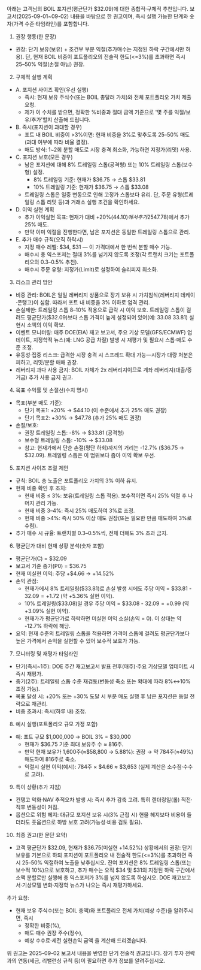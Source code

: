 아래는 고객님의 BOIL 포지션(평균단가 $32.09)에 대한 종합적·구체적 추천입니다. 보고서(2025-09-01~09-02) 내용을 바탕으로 한 권고이며, 즉시 실행 가능한 단계와 숫자(가격 수준·타임라인)를 포함합니다.

1) 권장 행동(한 문장)
- 권장: 단기 보유(보유) + 조건부 부분 익절(추가매수는 지정된 하락 구간에서만 허용). 단, 현재 BOIL 비중이 포트폴리오의 전술적 한도(<=3%)를 초과하면 즉시 25–50% 익절(손절 아님) 권장.

2) 구체적 실행 계획
- A. 포지션 사이즈 확인(우선 실행)
  - 즉시: 현재 보유 주식수(또는 BOIL 총달러 가치)와 전체 포트폴리오 가치 제출 요청.
  - 제가 이 수치를 받으면, 정확한 %비중과 절대 금액 기준으로 '몇 주를 익절/보유/추가'할지 산출해 드립니다.
- B. 즉시(포지션이 과대할 경우)
  - 포트 내 BOIL 비중이 >3%이면: 현재 비중을 3%로 맞추도록 25–50% 매도(과대 여부에 따라 비율 결정).
  - 매도 방식: 1~2회 분할 매도로 시장 충격 최소화, 가능하면 지정가(리밋) 사용.
- C. 포지션 보호(모든 경우)
  - 남은 포지션에 대해 8% 트레일링 스톱(공격형) 또는 10% 트레일링 스톱(보수형) 설정.
    - 8% 트레일링 기준: 현재가 $36.75 → 스톱 $33.81
    - 10% 트레일링 기준: 현재가 $36.75 → 스톱 $33.08
  - 트레일링 스톱은 일중 변동으로 인해 고정가 스톱보다 유리. 단, 주문 유형(트레일링 스톱 리밋 등)과 거래소 실행 조건을 확인하세요.
- D. 이익 실현 계획
  - 추가 이익실현 목표: 현재가 대비 +20%($44.10)에서 추가 25% 매도, +30%($47.78)에서 추가 25% 매도.
  - 만약 이미 익절을 진행한다면, 남은 포지션은 동일한 트레일링 스톱으로 관리.
- E. 추가 매수 규칙(오직 하락시)
  - 지정 매수 레벨: $34, $31 — 이 가격대에서 한 번씩 분할 매수 가능.
  - 매수시 총 익스포저는 절대 3%를 넘기지 않도록 조정(각 트랜치 크기는 포트폴리오의 0.3–0.5% 추천).
  - 매수시 주문 유형: 지정가(Limit)로 설정하여 슬리피지 최소화.

3) 리스크 관리 방안
- 비중 관리: BOIL은 일일 레버리지 상품으로 장기 보유 시 가치침식(레버리지 데케이·콘탱고)이 심함. 따라서 포트 내 비중을 3% 이하로 엄격 관리.
- 손실제한: 트레일링 스톱 8–10% 적용으로 급락 시 이익 보호. 트레일링 스톱이 걸려도 평균단가($32.09)보다 스톱 가격이 높게 설정되어 있어(예: $33.08~$33.81) 실현시 소액의 이익 확보.
- 이벤트 모니터링: 매주 DOE(EIA) 재고 보고서, 주요 기상 모델(GFS/ECMWF) 업데이트, 지정학적 뉴스(예: LNG 공급 차질) 발생 시 재평가 및 필요시 스톱·매도 수준 조정.
- 유동성·집중 리스크: 급격한 시장 충격 시 스프레드 확대 가능—시장가 대량 처분은 피하고, 리밋/분할 매매 권장.
- 레버리지 과다 사용 금지: BOIL 자체가 2x 레버리지이므로 계좌 레버리지(대출/증거금) 추가 사용 금지 권고.

4) 목표 수익률 및 손절선(수치 명시)
- 목표(부분 매도 기준):
  - 단기 목표1: +20% → $44.10 (이 수준에서 추가 25% 매도 권장)
  - 단기 목표2: +30% → $47.78 (추가 25% 매도 권장)
- 손절/보호:
  - 권장 트레일링 스톱: -8% → $33.81 (공격형)
  - 보수형 트레일링 스톱: -10% → $33.08
  - 참고: 현재가에서 단순 손절(평단 하회)까지의 거리는 -12.7% ($36.75 → $32.09). 트레일링 스톱은 이 범위보다 좁아 이익 확보 우선.

5) 포지션 사이즈 조절 제안
- 규칙: BOIL 총 노출은 포트폴리오 가치의 3% 이하 유지.
- 현재 비중 확인 후 조치:
  - 현재 비중 ≤ 3%: 보유(트레일링 스톱 적용). 보수적이면 즉시 25% 익절 후 나머지 관리 가능.
  - 현재 비중 3–4%: 즉시 25% 매도하여 3%로 조정.
  - 현재 비중 >4%: 즉시 50% 이상 매도 권장(또는 필요한 만큼 매도하여 3%로 수렴).
- 추가 매수 시 규율: 트랜치별 0.3–0.5%씩, 전체 더해도 3% 초과 금지.

6) 평균단가 대비 현재 상황 분석(숫자 포함)
- 평균단가(C) = $32.09
- 보고서 기준 종가(P0) = $36.75
- 현재 미실현 이익: 주당 +$4.66 → +14.52%
- 손익 관점:
  - 현재가에서 8% 트레일링($33.81)로 손실 발생 시에도 주당 이익 = $33.81 - $32.09 = +$1.72 (약 +5.36% 실현 이익).
  - 10% 트레일링($33.08)일 경우 주당 이익 = $33.08 - $32.09 = +$0.99 (약 +3.09% 실현 이익).
  - 현재가가 평균단가로 하락하면 미실현 이익 소실(손익 = 0). 이 상태는 약 -12.7% 하락에 해당.
- 요약: 현재 수준의 트레일링 스톱을 적용하면 가격이 스톱에 걸려도 평균단가보다 높은 가격에서 손익을 실현할 수 있어 보수적 보호가 가능.

7) 모니터링 및 재평가 타임라인
- 단기(즉시~1주): DOE 주간 재고보고서 발표 전후(매주)·주요 기상모델 업데이트 시 즉시 재평가.
- 중기(2주): 트레일링 스톱 수준 재검토(변동성 축소 또는 확대에 따라 8%↔10% 조정 가능).
- 목표 달성 시: +20% 또는 +30% 도달 시 부분 매도 실행 후 남은 포지션은 동일 전략으로 재관리.
- 비중 초과시: 즉시(하루 내) 조정.

8) 예시 실행(포트폴리오 규모 가정 포함)
- 예: 포트 규모 $1,000,000 → BOIL 3% = $30,000
  - 현재가 $36.75 기준 최대 보유주 수 ≈ 816주.
  - 만약 현재 보유가 1,600주(≈$58,800 → 5.88%): 권장 → 약 784주(≈49%) 매도하여 816주로 축소.
  - 익절시 실현 이익(예시): 784주 × $4.66 ≈ $3,653 (실제 계산은 소수점·수수료 고려).

9) 특이 상황(추가 지침)
- 컨탱고 악화·NAV 추적오차 발생 시: 즉시 추가 감축 고려. 특히 렌더링일(롤) 직전·직후 변동성이 커짐.
- 옵션으로 위험 헤지: 대규모 포지션 보유 시(3% 근접 시) 현물 헤지보다 비용이 들더라도 풋옵션으로 하방 보호 고려(가능성·비용 검토 필요).

10) 최종 권고(한 문단 요약)
- 고객 평균단가 $32.09, 현재가 $36.75(미실현 +14.52%) 상황에서의 권장: 단기 보유를 기본으로 하되 포지션이 포트폴리오 내 전술적 한도(<=3%)를 초과하면 즉시 25–50% 익절하여 노출을 낮추십시오. 잔여 포지션은 8% 트레일링 스톱(또는 보수적 10%)으로 보호하고, 추가 매수는 오직 $34 및 $31의 지정된 하락 구간에서 소액 분할로만 실행해 총 익스포저가 3%를 넘지 않도록 하십시오. DOE 재고보고서·기상모델 변화·지정학 뉴스가 나오는 즉시 재평가하세요.

추가 요청:
- 현재 보유 주식수(또는 BOIL 총액)와 포트폴리오 전체 가치(예상 수준)을 알려주시면, 즉시
  - 정확한 비중(%),
  - 매도·매수 권장 주수(정수),
  - 예상 수수료·세전 실현손익 금액
  을 계산해 드리겠습니다.

위 권고는 2025-09-02 보고서 내용을 반영한 단기 전술적 권고입니다. 장기 투자 전략과의 연동(세금, 리밸런싱 규칙 등)이 필요하면 추가 정보를 알려주십시오.